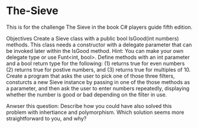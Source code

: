 # The-Sieve
This is for the challenge The Sieve in the book C# players guide fifth edition.

Objectives
Create a Sieve class with a public bool IsGood(int numbers) methods.
This class needs a constructor with a delegate parameter that can be invoked later within the IsGood method. 
Hint: You can make your own delegate type or use Funt<int, bool>.
Define methods with an int parameter and a bool return type for the following: (1) returns true for even numbers
(2) returns true for postive numbers, and (3) returns true for multiples of 10.
Create a program that asks the user to pick one of those three filters, consturcts a new Sieve
instance by passing in one of the those methods as a parameter, and then ask the user to enter numbers
repeatedly, displaying whether the number is good or bad depending on the filter in use.

Anwser this question: Describe how you could have also solved this problem with inhertiance and 
polymorphism. Which solution seems more straightforward to you, and why?    
